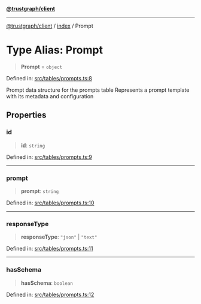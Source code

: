 [**@trustgraph/client**](../../README.md)

***

[@trustgraph/client](../../README.md) / [index](../README.md) / Prompt

# Type Alias: Prompt

> **Prompt** = `object`

Defined in: [src/tables/prompts.ts:8](https://github.com/trustgraph-ai/trustgraph-ts-client/blob/edcc8c01cf9c2f58c76719d5d2aa7058546360d9/src/tables/prompts.ts#L8)

Prompt data structure for the prompts table
Represents a prompt template with its metadata and configuration

## Properties

### id

> **id**: `string`

Defined in: [src/tables/prompts.ts:9](https://github.com/trustgraph-ai/trustgraph-ts-client/blob/edcc8c01cf9c2f58c76719d5d2aa7058546360d9/src/tables/prompts.ts#L9)

***

### prompt

> **prompt**: `string`

Defined in: [src/tables/prompts.ts:10](https://github.com/trustgraph-ai/trustgraph-ts-client/blob/edcc8c01cf9c2f58c76719d5d2aa7058546360d9/src/tables/prompts.ts#L10)

***

### responseType

> **responseType**: `"json"` \| `"text"`

Defined in: [src/tables/prompts.ts:11](https://github.com/trustgraph-ai/trustgraph-ts-client/blob/edcc8c01cf9c2f58c76719d5d2aa7058546360d9/src/tables/prompts.ts#L11)

***

### hasSchema

> **hasSchema**: `boolean`

Defined in: [src/tables/prompts.ts:12](https://github.com/trustgraph-ai/trustgraph-ts-client/blob/edcc8c01cf9c2f58c76719d5d2aa7058546360d9/src/tables/prompts.ts#L12)
